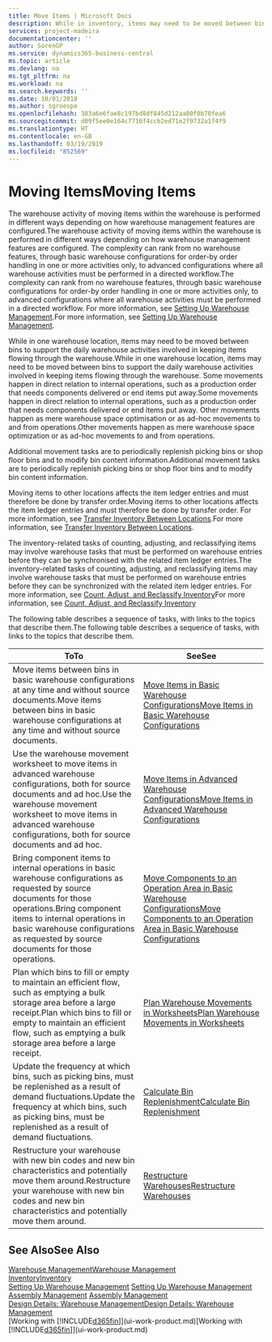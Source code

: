 ```yaml
---
title: Move Items | Microsoft Docs
description: While in inventory, items may need to be moved between bins to support the daily warehouse activities involved in keeping items flowing through the warehouse. Some movements happen in direct relation to internal operations, such as a production order that needs components delivered or end items put away. Other movements happen as mere warehouse space optimisation or as ad-hoc movements to and from operations.
services: project-madeira
documentationcenter: ''
author: SorenGP
ms.service: dynamics365-business-central
ms.topic: article
ms.devlang: na
ms.tgt_pltfrm: na
ms.workload: na
ms.search.keywords: ''
ms.date: 10/01/2018
ms.author: sgroespe
ms.openlocfilehash: 383a6e6fae8c197bd8df845d212aa80f0b70fea6
ms.sourcegitcommit: d09f5ee0e164c7716f4ccb2ed71e2f9732a1f4f9
ms.translationtype: HT
ms.contentlocale: en-GB
ms.lasthandoff: 03/19/2019
ms.locfileid: "852569"
---
```

# <a name="moving-items"></a><span data-ttu-id="f15cf-105">Moving Items</span><span class="sxs-lookup"><span data-stu-id="f15cf-105">Moving Items</span></span>
<span data-ttu-id="f15cf-106">The warehouse activity of moving items within the warehouse is performed in different ways depending on how warehouse management features are configured.</span><span class="sxs-lookup"><span data-stu-id="f15cf-106">The warehouse activity of moving items within the warehouse is performed in different ways depending on how warehouse management features are configured.</span></span> <span data-ttu-id="f15cf-107">The complexity can rank from no warehouse features, through basic warehouse configurations for order-by order handling in one or more activities only, to advanced configurations where all warehouse activities must be performed in a directed workflow.</span><span class="sxs-lookup"><span data-stu-id="f15cf-107">The complexity can rank from no warehouse features, through basic warehouse configurations for order-by order handling in one or more activities only, to advanced configurations where all warehouse activities must be performed in a directed workflow.</span></span> <span data-ttu-id="f15cf-108">For more information, see [Setting Up Warehouse Management](warehouse-setup-warehouse.md).</span><span class="sxs-lookup"><span data-stu-id="f15cf-108">For more information, see [Setting Up Warehouse Management](warehouse-setup-warehouse.md).</span></span>

<span data-ttu-id="f15cf-109">While in one warehouse location, items may need to be moved between bins to support the daily warehouse activities involved in keeping items flowing through the warehouse.</span><span class="sxs-lookup"><span data-stu-id="f15cf-109">While in one warehouse location, items may need to be moved between bins to support the daily warehouse activities involved in keeping items flowing through the warehouse.</span></span> <span data-ttu-id="f15cf-110">Some movements happen in direct relation to internal operations, such as a production order that needs components delivered or end items put away.</span><span class="sxs-lookup"><span data-stu-id="f15cf-110">Some movements happen in direct relation to internal operations, such as a production order that needs components delivered or end items put away.</span></span> <span data-ttu-id="f15cf-111">Other movements happen as mere warehouse space optimisation or as ad-hoc movements to and from operations.</span><span class="sxs-lookup"><span data-stu-id="f15cf-111">Other movements happen as mere warehouse space optimization or as ad-hoc movements to and from operations.</span></span>

<span data-ttu-id="f15cf-112">Additional movement tasks are to periodically replenish picking bins or shop floor bins and to modify bin content information.</span><span class="sxs-lookup"><span data-stu-id="f15cf-112">Additional movement tasks are to periodically replenish picking bins or shop floor bins and to modify bin content information.</span></span>

<span data-ttu-id="f15cf-113">Moving items to other locations affects the item ledger entries and must therefore be done by transfer order.</span><span class="sxs-lookup"><span data-stu-id="f15cf-113">Moving items to other locations affects the item ledger entries and must therefore be done by transfer order.</span></span> <span data-ttu-id="f15cf-114">For more information, see [Transfer Inventory Between Locations](inventory-how-transfer-between-locations.md).</span><span class="sxs-lookup"><span data-stu-id="f15cf-114">For more information, see [Transfer Inventory Between Locations](inventory-how-transfer-between-locations.md).</span></span>  

<span data-ttu-id="f15cf-115">The inventory-related tasks of counting, adjusting, and reclassifying items may involve warehouse tasks that must be performed on warehouse entries before they can be synchronised with the related item ledger entries.</span><span class="sxs-lookup"><span data-stu-id="f15cf-115">The inventory-related tasks of counting, adjusting, and reclassifying items may involve warehouse tasks that must be performed on warehouse entries before they can be synchronized with the related item ledger entries.</span></span> <span data-ttu-id="f15cf-116">For more information, see [Count, Adjust, and Reclassify Inventory](inventory-how-count-adjust-reclassify.md)</span><span class="sxs-lookup"><span data-stu-id="f15cf-116">For more information, see [Count, Adjust, and Reclassify Inventory](inventory-how-count-adjust-reclassify.md)</span></span>  

 <span data-ttu-id="f15cf-117">The following table describes a sequence of tasks, with links to the topics that describe them.</span><span class="sxs-lookup"><span data-stu-id="f15cf-117">The following table describes a sequence of tasks, with links to the topics that describe them.</span></span>   

|<span data-ttu-id="f15cf-118">**To**</span><span class="sxs-lookup"><span data-stu-id="f15cf-118">**To**</span></span>|<span data-ttu-id="f15cf-119">**See**</span><span class="sxs-lookup"><span data-stu-id="f15cf-119">**See**</span></span>|  
|------------|-------------|  
|<span data-ttu-id="f15cf-120">Move items between bins in basic warehouse configurations at any time and without source documents.</span><span class="sxs-lookup"><span data-stu-id="f15cf-120">Move items between bins in basic warehouse configurations at any time and without source documents.</span></span>|[<span data-ttu-id="f15cf-121">Move Items in Basic Warehouse Configurations</span><span class="sxs-lookup"><span data-stu-id="f15cf-121">Move Items in Basic Warehouse Configurations</span></span>](warehouse-how-to-move-items-ad-hoc-in-basic-warehousing.md)|
|<span data-ttu-id="f15cf-122">Use the warehouse movement worksheet to move items in advanced warehouse configurations, both for source documents and ad hoc.</span><span class="sxs-lookup"><span data-stu-id="f15cf-122">Use the warehouse movement worksheet to move items in advanced warehouse configurations, both for source documents and ad hoc.</span></span>|[<span data-ttu-id="f15cf-123">Move Items in Advanced Warehouse Configurations</span><span class="sxs-lookup"><span data-stu-id="f15cf-123">Move Items in Advanced Warehouse Configurations</span></span>](warehouse-how-to-move-items-in-advanced-warehousing.md)|  
|<span data-ttu-id="f15cf-124">Bring component items to internal operations in basic warehouse configurations as requested by source documents for those operations.</span><span class="sxs-lookup"><span data-stu-id="f15cf-124">Bring component items to internal operations in basic warehouse configurations as requested by source documents for those operations.</span></span>|[<span data-ttu-id="f15cf-125">Move Components to an Operation Area in Basic Warehouse Configurations</span><span class="sxs-lookup"><span data-stu-id="f15cf-125">Move Components to an Operation Area in Basic Warehouse Configurations</span></span>](warehouse-how-to-move-components-to-an-operation-area-in-basic-warehousing.md)|
|<span data-ttu-id="f15cf-126">Plan which bins to fill or empty to maintain an efficient flow, such as emptying a bulk storage area before a large receipt.</span><span class="sxs-lookup"><span data-stu-id="f15cf-126">Plan which bins to fill or empty to maintain an efficient flow, such as emptying a bulk storage area before a large receipt.</span></span>|[<span data-ttu-id="f15cf-127">Plan Warehouse Movements in Worksheets</span><span class="sxs-lookup"><span data-stu-id="f15cf-127">Plan Warehouse Movements in Worksheets</span></span>](warehouse-how-to-plan-warehouse-movements-in-worksheets.md)|
|<span data-ttu-id="f15cf-128">Update the frequency at which bins, such as picking bins, must be replenished as a result of demand fluctuations.</span><span class="sxs-lookup"><span data-stu-id="f15cf-128">Update the frequency at which bins, such as picking bins, must be replenished as a result of demand fluctuations.</span></span>|[<span data-ttu-id="f15cf-129">Calculate Bin Replenishment</span><span class="sxs-lookup"><span data-stu-id="f15cf-129">Calculate Bin Replenishment</span></span>](warehouse-how-to-calculate-bin-replenishment.md)|
|<span data-ttu-id="f15cf-130">Restructure your warehouse with new bin codes and new bin characteristics and potentially move them around.</span><span class="sxs-lookup"><span data-stu-id="f15cf-130">Restructure your warehouse with new bin codes and new bin characteristics and potentially move them around.</span></span>|[<span data-ttu-id="f15cf-131">Restructure Warehouses</span><span class="sxs-lookup"><span data-stu-id="f15cf-131">Restructure Warehouses</span></span>](warehouse-how-to-restructure-warehouses.md)|  

## <a name="see-also"></a><span data-ttu-id="f15cf-132">See Also</span><span class="sxs-lookup"><span data-stu-id="f15cf-132">See Also</span></span>  
[<span data-ttu-id="f15cf-133">Warehouse Management</span><span class="sxs-lookup"><span data-stu-id="f15cf-133">Warehouse Management</span></span>](warehouse-manage-warehouse.md)  
[<span data-ttu-id="f15cf-134">Inventory</span><span class="sxs-lookup"><span data-stu-id="f15cf-134">Inventory</span></span>](inventory-manage-inventory.md)  
<span data-ttu-id="f15cf-135">[Setting Up Warehouse Management](warehouse-setup-warehouse.md)   </span><span class="sxs-lookup"><span data-stu-id="f15cf-135">[Setting Up Warehouse Management](warehouse-setup-warehouse.md)   </span></span>  
<span data-ttu-id="f15cf-136">[Assembly Management](assembly-assemble-items.md)  </span><span class="sxs-lookup"><span data-stu-id="f15cf-136">[Assembly Management](assembly-assemble-items.md)  </span></span>  
[<span data-ttu-id="f15cf-137">Design Details: Warehouse Management</span><span class="sxs-lookup"><span data-stu-id="f15cf-137">Design Details: Warehouse Management</span></span>](design-details-warehouse-management.md)  
<span data-ttu-id="f15cf-138">[Working with [!INCLUDE[d365fin](includes/d365fin_md.md)]](ui-work-product.md)</span><span class="sxs-lookup"><span data-stu-id="f15cf-138">[Working with [!INCLUDE[d365fin](includes/d365fin_md.md)]](ui-work-product.md)</span></span>
